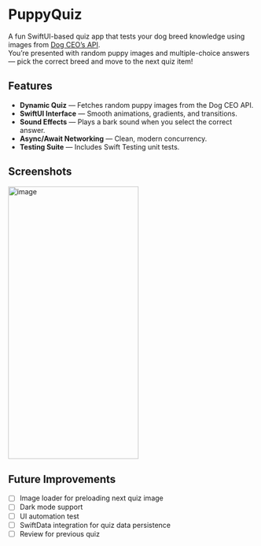 # **PuppyQuiz** 
A fun SwiftUI-based quiz app that tests your dog breed knowledge using images from [Dog CEO’s API](https://dog.ceo/dog-api/).  
You’re presented with random puppy images and multiple-choice answers — pick the correct breed and move to the next quiz item!

## **Features**
- **Dynamic Quiz** — Fetches random puppy images from the Dog CEO API.
- **SwiftUI Interface** — Smooth animations, gradients, and transitions.
- **Sound Effects** — Plays a bark sound when you select the correct answer.
- **Async/Await Networking** — Clean, modern concurrency.
- **Testing Suite** — Includes Swift Testing unit tests.

## **Screenshots**
<img width="265" height="554" alt="image" src="https://github.com/user-attachments/assets/ea57a0fc-0d4b-4eb3-b78e-b860cc554df6" />

## **Future Improvements**
- [ ] Image loader for preloading next quiz image
- [ ] Dark mode support
- [ ] UI automation test
- [ ] SwiftData integration for quiz data persistence
- [ ] Review for previous quiz
